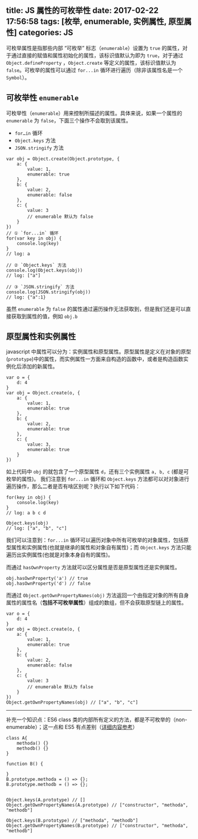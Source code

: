 title: JS 属性的可枚举性
date: 2017-02-22 17:56:58
tags: [枚举, enumerable, 实例属性, 原型属性]
categories: JS
---


可枚举属性是指那些内部 “可枚举” 标志（`enumerable`）设置为 `true` 的属性，对于通过直接的赋值和属性初始化的属性，该标识值默认为即为 `true`，对于通过 `Object.defineProperty` ，`Object.create` 等定义的属性，该标识值默认为 `false`。可枚举的属性可以通过 `for...in` 循环进行遍历（除非该属性名是一个 `Symbol`）。

<!-- more -->

## 可枚举性 `enumerable`
可枚举性（`enumerable`）用来控制所描述的属性。具体来说，如果一个属性的 `enumerable` 为 `false`，下面三个操作不会取到该属性。

- `for…in` 循环
- `Object.keys` 方法
- `JSON.stringify` 方法

```
var obj = Object.create(Object.prototype, {
    a: {
        value: 1,
        enumerable: true
    },
    b: {
        value: 2,
        enumerable: false
    },
    c: {
        value: 3
        // enumerable 默认为 false
    }
})
// ① `for...in` 循环
for(var key in obj) {
    console.log(key)
}
// log: a

// ② `Object.keys` 方法
console.log(Object.keys(obj))
// log: ["a"]

// ③ `JSON.stringify` 方法
console.log(JSON.stringify(obj))
// log: {"a":1}
```
虽然 `enumerable` 为 `false` 的属性通过遍历操作无法获取到，但是我们还是可以直接获取到属性的值，例如 `obj.b`

## 原型属性和实例属性
javascript 中属性可以分为：实例属性和原型属性。原型属性是定义在对象的原型(`prototype`)中的属性，而实例属性一方面来自构造的函数中，或者是构造函数实例化后添加的新属性。

```
var o = {
    d: 4
}
var obj = Object.create(o, {
    a: {
        value: 1,
        enumerable: true
    },
    b: {
        value: 2,
        enumerable: true
    },
    c: {
        value: 3,
        enumerable: true
    }
})
```
如上代码中 `obj` 的就包含了一个原型属性 `d`，还有三个实例属性 `a, b, c` (都是可枚举的属性)。
我们注意到 `for...in` 循环和 `Object.keys` 方法都可以对对象进行遍历操作，那么二者是否有啥区别呢？执行以下如下代码：
```
for(key in obj) {
    console.log(key)
}
// log: a b c d

Object.keys(obj)
// log: ["a", "b", "c"]
```
我们可以注意到：`for...in` 循环可以遍历对象中所有可枚举的对象属性，包括原型属性和实例属性(也就是继承的属性和对象自有属性)；而 `Object.keys` 方法只能遍历出实例属性(也就是对象本身自有的属性)。

而通过 `hasOwnProperty` 方法就可以区分属性是否是原型属性还是实例属性。
```
obj.hasOwnProperty('a') // true
obj.hasOwnProperty('d') // false
```

而通过 `Object.getOwnPropertyNames(obj)` 方法返回一个由指定对象的所有自身属性的属性名（**包括不可枚举属性**）组成的数组，但不会获取原型链上的属性。
```
var o = {
    d: 4
}
var obj = Object.create(o, {
    a: {
        value: 1,
        enumerable: true
    },
    b: {
        value: 2,
        enumerable: false
    },
    c: {
        value: 3
        // enumerable 默认为 false
    }
})
Object.getOwnPropertyNames(obj) // ["a", "b", "c"]
```
----
补充一个知识点：ES6 class 类的内部所有定义的方法，都是不可枚举的（non-enumerable）；这一点和 ES5 有点差别（[详细内容参考](http://es6.ruanyifeng.com/#docs/class)）
```
class A{
    methoda() {}
    methodb() {}
}

function B() {

}
B.prototype.methoda = () => {};
B.prototype.methodb = () => {};


Object.keys(A.prototype) // []
Object.getOwnPropertyNames(A.prototype) // ["constructor", "methoda", "methodb"]

Object.keys(B.prototype) // ["methoda", "methodb"]
Object.getOwnPropertyNames(B.prototype) // ["constructor", "methoda", "methodb"]
```










